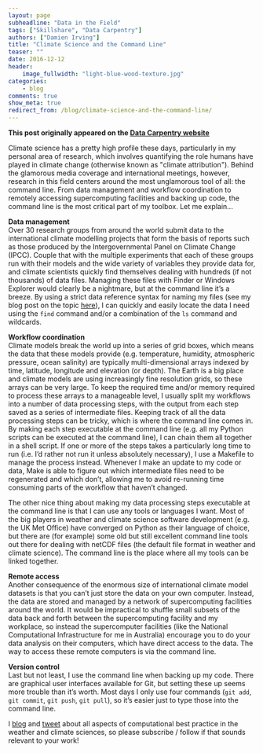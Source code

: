 ```yaml
---
layout: page
subheadline: "Data in the Field"
tags: ["Skillshare", "Data Carpentry"]
authors: ["Damien Irving"]
title: "Climate Science and the Command Line"
teaser: ""
date: 2016-12-12
header:
    image_fullwidth: "light-blue-wood-texture.jpg"
categories:
    - blog
comments: true
show_meta: true
redirect_from: /blog/climate-science-and-the-command-line/
--- 
```


**This post originally appeared on the [Data Carpentry website](https://datacarpentry.org)**

Climate science has a pretty high profile these days, particularly in my personal area of research,
which involves quantifying the role humans have played in climate change (otherwise known as "climate attribution").
Behind the glamorous media coverage and international meetings, however, research in this field centers
around the most unglamorous tool of all: the command line. From data management and workflow coordination
to remotely accessing supercomputing facilities and backing up code, the command line is the most critical
part of my toolbox. Let me explain...  

**Data management**  
Over 30 research groups from around the world submit data to the international climate modelling projects that form the basis of reports
such as those produced by the Intergovernmental Panel on Climate Change (IPCC). Couple that with the multiple experiments that each of
these groups run with their models and the wide variety of variables they provide data for, and climate scientists quickly find
themselves dealing with hundreds (if not thousands) of data files. Managing these files with Finder or Windows Explorer would clearly
be a nightmare, but at the command line it’s a breeze. By using a strict data reference syntax for naming my files
(see my blog post on the topic [here](https://drclimate.wordpress.com/2015/09/04/managing-your-data/)),
I can quickly and easily locate the data I need using the `find` command and/or a combination of the `ls` command and
wildcards.

**Workflow coordination**  
Climate models break the world up into a series of grid boxes, which means the data that these models provide (e.g. temperature, humidity,
atmospheric pressure, ocean salinity) are typically multi-dimensional arrays indexed by time, latitude, longitude and elevation
(or depth). The Earth is a big place and climate models are using increasingly fine resolution grids, so these arrays can be very
large. To keep the required time and/or memory required to process these arrays to a manageable level, I usually split my workflows
into a number of data processing steps, with the output from each step saved as a series of intermediate files. Keeping track of all
the data processing steps can be tricky, which is where the command line comes in. By making each step executable at the command line
(e.g. all my Python scripts can be executed at the command line), I can chain them all together in a shell script. If one or more of the
steps takes a particularly long time to run (i.e. I’d rather not run it unless absolutely necessary), I use a Makefile to manage the
process instead. Whenever I make an update to my code or data, Make is able to figure out which intermediate files need to be regenerated
and which don’t, allowing me to avoid re-running time consuming parts of the workflow that haven’t changed.   

The other nice thing about making my data processing steps executable at the command line is that I can use any tools or languages
I want. Most of the big players in weather and climate science software development (e.g. the UK Met Office) have converged on Python
as their language of choice, but there are (for example) some old but still excellent command line tools out there for dealing with
netCDF files (the default file format in weather and climate science). The command line is the place where all my tools can be linked
together.  

**Remote access**    
Another consequence of the enormous size of international climate model datasets is that you can’t just store the data on your own
computer. Instead, the data are stored and managed by a network of supercomputing facilities around the world. It would be impractical
to shuffle small subsets of the data back and forth between the supercomputing facility and my workplace, so instead the supercomputer
facilities (like the National Computational Infrastructure for me in Australia) encourage you to do your data analysis on their
computers, which have direct access to the data. The way to access these remote computers is via the command line.

**Version control**  
Last but not least, I use the command line when backing up my code. There are graphical user interfaces available for Git,
but setting these up seems more trouble than it’s worth. Most days I only use four commands (`git add`, `git commit`,
`git push`, `git pull`),
so it’s easier just to type those into the command line.  

I [blog](https://drclimate.wordpress.com/) and [tweet](https://twitter.com/DrClimate)
about all aspects of computational best practice in the weather and climate sciences,
so please subscribe / follow if that sounds relevant to your work!
